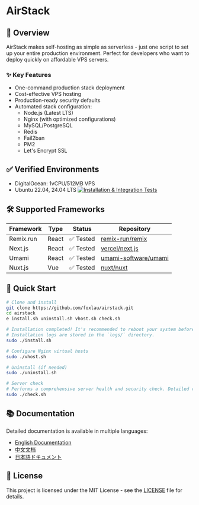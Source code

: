 # AirStack

## 📝 Overview

AirStack makes self-hosting as simple as serverless - just one script to set up your entire production environment. Perfect for developers who want to deploy quickly on affordable VPS servers.

### ✨ Key Features

- One-command production stack deployment
- Cost-effective VPS hosting
- Production-ready security defaults
- Automated stack configuration:
  - Node.js (Latest LTS)
  - Nginx (with optimized configurations)
  - MySQL/PostgreSQL
  - Redis
  - Fail2ban
  - PM2
  - Let's Encrypt SSL

## ✅ Verified Environments

- DigitalOcean: 1vCPU/512MB VPS
- Ubuntu 22.04, 24.04 LTS [![Installation & Integration Tests](https://github.com/foxlau/airstack/actions/workflows/integration-tests.yml/badge.svg)](https://github.com/foxlau/airstack/actions/workflows/integration-tests.yml)

## 🛠️ Supported Frameworks

| Framework | Type  | Status    | Repository                                                      |
| --------- | ----- | --------- | --------------------------------------------------------------- |
| Remix.run | React | ✅ Tested | [remix-run/remix](https://github.com/remix-run/remix)           |
| Next.js   | React | ✅ Tested | [vercel/next.js](https://github.com/vercel/next.js)             |
| Umami     | React | ✅ Tested | [umami-software/umami](https://github.com/umami-software/umami) |
| Nuxt.js   | Vue   | ✅ Tested | [nuxt/nuxt](https://github.com/nuxt/nuxt)                       |

## 🏃 Quick Start

```bash
# Clone and install
git clone https://github.com/foxlau/airstack.git
cd airstack
e install.sh uninstall.sh vhost.sh check.sh

# Installation completed! It's recommended to reboot your system before proceeding.
# Installation logs are stored in the `logs/` directory.
sudo ./install.sh

# Configure Nginx virtual hosts
sudo ./vhost.sh

# Uninstall (if needed)
sudo ./uninstall.sh

# Server check
# Performs a comprehensive server health and security check. Detailed reports are saved in the `logs/` directory.
sudo ./check.sh
```

## 📚 Documentation

Detailed documentation is available in multiple languages:

- [English Documentation](docs/en/README.md)
- [中文文档](docs/zh/README.md)
- [日本語ドキュメント](docs/ja/README.md)

## 📄 License

This project is licensed under the MIT License - see the [LICENSE](LICENSE) file for details.
